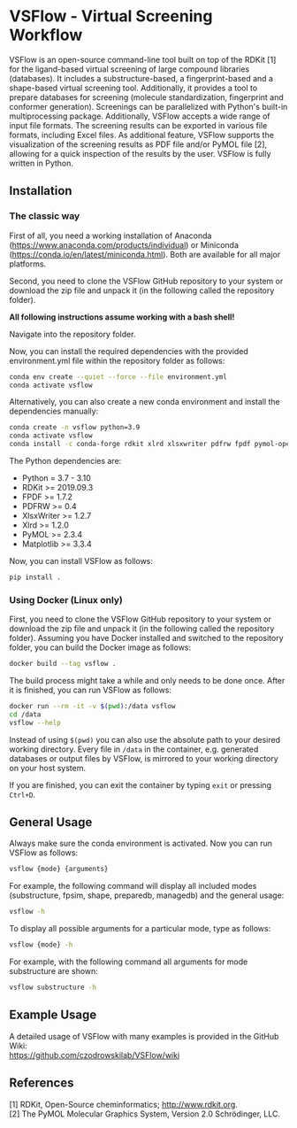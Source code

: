 # VSFlow - Virtual Screening Workflow

VSFlow is an open-source command-line tool built on top of the RDKit [1] for the ligand-based virtual screening 
of large compound libraries (databases). It includes a substructure-based, a fingerprint-based 
and a shape-based virtual screening tool. Additionally, it provides a tool to prepare databases for 
screening (molecule standardization, fingerprint and conformer generation). Screenings can be 
parallelized with Python's built-in multiprocessing package. Additionally, VSFlow accepts a wide 
range of input file formats. The screening results can be exported in various file formats, including Excel files.
As additional feature, VSFlow supports the visualization of the screening results as PDF file
and/or PyMOL file [2], allowing for a quick inspection of the results by the user. VSFlow is fully 
written in Python.

## Installation

### The classic way

First of all, you need a working installation of Anaconda (https://www.anaconda.com/products/individual) or Miniconda (https://conda.io/en/latest/miniconda.html). Both are available for all major platforms.  

Second, you need to clone the VSFlow GitHub repository to your system or download the zip file and unpack it (in the following called the repository folder).   

**All following instructions assume working with a bash shell!**  

Navigate into the repository folder.  

Now, you can install the required dependencies with the provided environment.yml file within the repository folder as follows:
```bash
conda env create --quiet --force --file environment.yml
conda activate vsflow
```
Alternatively, you can also create a new conda environment and install the dependencies manually:
```bash
conda create -n vsflow python=3.9
conda activate vsflow
conda install -c conda-forge rdkit xlrd xlsxwriter pdfrw fpdf pymol-open-source molvs matplotlib 
```
The Python dependencies are:  
* Python = 3.7 - 3.10
* RDKit >= 2019.09.3
* FPDF >= 1.7.2
* PDFRW >= 0.4
* XlsxWriter >= 1.2.7
* Xlrd >= 1.2.0
* PyMOL >= 2.3.4
* Matplotlib >= 3.3.4  

Now, you can install VSFlow as follows:
```bash
pip install .
```

### Using Docker (Linux only)

First, you need to clone the VSFlow GitHub repository to your system or download the zip file and unpack it (in the following called the repository folder).
Assuming you have Docker installed and switched to the repository folder, you can build the Docker image as follows:
```bash
docker build --tag vsflow .
```
The build process might take a while and only needs to be done once. After it is finished, you can run VSFlow as follows:
```bash
docker run --rm -it -v $(pwd):/data vsflow
cd /data
vsflow --help
```
Instead of using `$(pwd)` you can also use the absolute path to your desired working directory. Every file in `/data` in the container, e.g. generated databases or output files by VSFlow,
is mirrored to your working directory on your host system.

If you are finished, you can exit the container by typing `exit` or pressing `Ctrl+D`.

## General Usage
Always make sure the conda environment is activated.
Now you can run VSFlow as follows:  
```bash
vsflow {mode} {arguments}
```
For example, the following command will display all included modes (substructure, fpsim, shape, preparedb, managedb) and the general usage:
```bash
vsflow -h
```
To display all possible arguments for a particular mode, type as follows:
```bash
vsflow {mode} -h
```
For example, with the following command all arguments for mode substructure are shown:
```bash
vsflow substructure -h
```

## Example Usage

A detailed usage of VSFlow with many examples is provided in the GitHub Wiki:  
https://github.com/czodrowskilab/VSFlow/wiki

## References

[1] RDKit, Open-Source cheminformatics; http://www.rdkit.org.  
[2] The PyMOL Molecular Graphics System, Version 2.0 Schrödinger, LLC.
